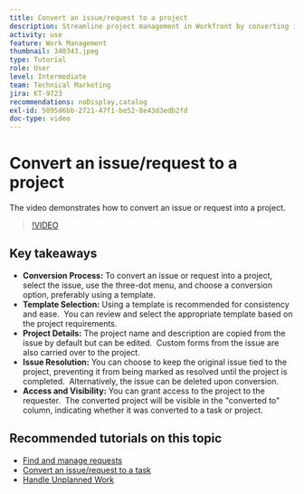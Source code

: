 ```yaml
---
title: Convert an issue/request to a project
description: Streamline project management in Workfront by converting issues into projects with templates, customizing project details, managing issue resolution options, and ensuring visibility and access for seamless workflows.
activity: use
feature: Work Management
thumbnail: 340343.jpeg
type: Tutorial
role: User
level: Intermediate
team: Technical Marketing
jira: KT-9723
recommendations: noDisplay,catalog
exl-id: 5095d6bb-2721-47f1-be52-8e43d3edb2fd
doc-type: video
---
```

# Convert an issue/request to a project

The video demonstrates how to convert an issue or request into a project.

>[!VIDEO](https://video.tv.adobe.com/v/340343/?quality=12&learn=on&enablevpops)

## Key takeaways

* **Conversion Process:** To convert an issue or request into a project, select the issue, use the three-dot menu, and choose a conversion option, preferably using a template. ​
* **Template Selection:** Using a template is recommended for consistency and ease. ​ You can review and select the appropriate template based on the project requirements. ​
* **Project Details:** The project name and description are copied from the issue by default but can be edited. ​ Custom forms from the issue are also carried over to the project. ​
* **Issue Resolution:** You can choose to keep the original issue tied to the project, preventing it from being marked as resolved until the project is completed. ​ Alternatively, the issue can be deleted upon conversion. ​
* **Access and Visibility:** You can grant access to the project to the requester. ​ The converted project will be visible in the "converted to" column, indicating whether it was converted to a task or project. ​


## Recommended tutorials on this topic

* [Find and manage requests](/help/manage-work/issues-requests/find-requests.md)
* [Convert an issue/request to a task](/help/manage-work/issues-requests/convert-issues-to-other-work-items.md)
* [Handle Unplanned Work](/help/manage-work/issues-requests/handle-unplanned-work.md)

